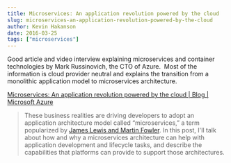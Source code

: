 ```yaml
---
title: Microservices: An application revolution powered by the cloud
slug: microservices-an-application-revolution-powered-by-the-cloud
author: Kevin Hakanson
date: 2016-03-25
tags: ["microservices"]
---
```

Good article and video interview explaining microservices and container technologies by Mark Russinovich, the CTO of Azure.  Most of the information is cloud provider neutral and explains the transition from a monolithic application model to microservices architecture.

[Microservices: An application revolution powered by the cloud | Blog | Microsoft Azure](https://azure.microsoft.com/en-us/blog/microservices-an-application-revolution-powered-by-the-cloud/)

> These business realities are driving developers to adopt an application architecture model called “microservices,” a term popularized by [James Lewis and Martin Fowler](http://martinfowler.com/articles/microservices.html). In this post, I'll talk about how and why a microservices architecture can help with application development and lifecycle tasks, and describe the capabilities that platforms can provide to support those architectures.